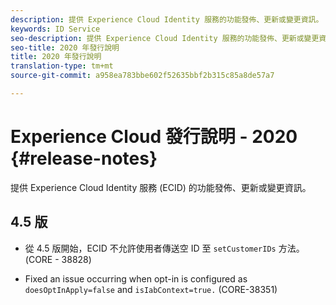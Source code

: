 ```yaml
---
description: 提供 Experience Cloud Identity 服務的功能發佈、更新或變更資訊。
keywords: ID Service
seo-description: 提供 Experience Cloud Identity 服務的功能發佈、更新或變更資訊。
seo-title: 2020 年發行說明
title: 2020 年發行說明
translation-type: tm+mt
source-git-commit: a958ea783bbe602f52635bbf2b315c85a8de57a7

---
```



# Experience Cloud 發行說明 - 2020 {#release-notes}

提供 Experience Cloud Identity 服務 (ECID) 的功能發佈、更新或變更資訊。

## 4.5 版

* 從 4.5 版開始，ECID 不允許使用者傳送空 ID 至 `setCustomerIDs` 方法。(CORE - 38828)

* Fixed an issue occurring when opt-in is configured as `doesOptInApply=false` and `isIabContext=true.` (CORE-38351)
